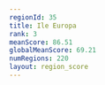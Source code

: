 ```yaml
---
regionId: 35
title: Ile Europa
rank: 3
meanScore: 86.51
globalMeanScore: 69.21
numRegions: 220
layout: region_score
---
```

